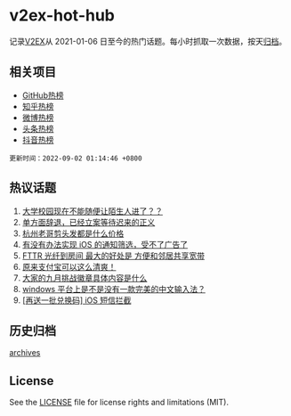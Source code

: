 # v2ex-hot-hub

 记录[V2EX](https://www.v2ex.com/)从 2021-01-06 日至今的热门话题。每小时抓取一次数据，按天[归档](archives)。
 
 ## 相关项目

- [GitHub热榜](https://github.com/snaildev/github-hot-hub)
- [知乎热榜](https://github.com/snaildev/zhihu-hot-hub)
- [微博热榜](https://github.com/snaildev/weibo-hot-hub)
- [头条热榜](https://github.com/snaildev/toutiao-hot-hub)
- [抖音热榜](https://github.com/snaildev/douyin-hot-hub)


 `更新时间：2022-09-02 01:14:46 +0800`

## 热议话题

1. [大学校园现在不能随便让陌生人进了？？](https://www.v2ex.com/t/876910)
1. [单方面辞退，已经立案等待迟来的正义](https://www.v2ex.com/t/876946)
1. [杭州老哥剪头发都是什么价格](https://www.v2ex.com/t/876979)
1. [有没有办法实现 iOS 的通知筛选，受不了广告了](https://www.v2ex.com/t/876883)
1. [FTTR 光纤到房间 最大的好处是 方便和邻居共享宽带](https://www.v2ex.com/t/876955)
1. [原来支付宝可以这么清爽！](https://www.v2ex.com/t/876963)
1. [大家的九月挑战徽章具体内容是什么](https://www.v2ex.com/t/876875)
1. [windows 平台上是不是没有一款完美的中文输入法？](https://www.v2ex.com/t/877063)
1. [[再送一批兑换码] iOS 短信拦截](https://www.v2ex.com/t/876876)

## 历史归档

[archives](archives)

## License

See the [LICENSE](LICENSE) file for license rights and limitations (MIT).

